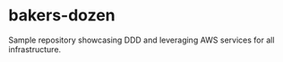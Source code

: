 # bakers-dozen
Sample repository showcasing DDD and leveraging AWS services for all infrastructure.
